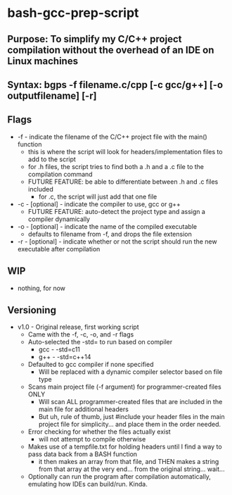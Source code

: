 # bash-gcc-prep-script

## Purpose: To simplify my C/C++ project compilation without the overhead of an IDE on Linux machines

## Syntax: bgps -f filename.c/cpp [-c gcc/g++] [-o outputfilename] [-r]

## Flags

- -f - indicate the filename of the C/C++ project file with the main() function
	- this is where the script will look for headers/implementation files to add to the script
	- for .h files, the script tries to find both a .h and a .c file to the compilation command
	- FUTURE FEATURE: be able to differentiate between .h and .c files included
		- for .c, the script will just add that one file
- -c - [optional] - indicate the compiler to use, gcc or g++
	- FUTURE FEATURE: auto-detect the project type and assign a compiler dynamically
- -o - [optional] - indicate the name of the compiled executable
	- defaults to filename from -f, and drops the file extension
- -r - [optional] - indicate whether or not the script should run the new executable after compilation

## WIP

- nothing, for now

## Versioning

- v1.0 - Original release, first working script
	- Came with the -f, -c, -o, and -r flags
	- Auto-selected the -std= to run based on compiler
		- gcc - -std=c11
		- g++ - -std=c++14
	- Defaulted to gcc compiler if none specified
		- Will be replaced with a dynamic compiler selector based on file type
	- Scans main project file (-f argument) for programmer-created files ONLY
		- Will scan ALL programmer-created files that are included in the main file for additional headers
		- But uh, rule of thumb, just #include your header files in the main project file for simplicity... and place them in the order needed.
	- Error checking for whether the files actually exist
		- will not attempt to compile otherwise
	- Makes use of a tempfile.txt for holding headers until I find a way to pass data back from a BASH function
		- it then makes an array from that file, and THEN makes a string from that array at the very end... from the original string... wait...
	- Optionally can run the program after compilation automatically, emulating how IDEs can build/run. Kinda.
